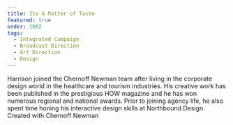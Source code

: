 ```yaml
---
title: Its A Matter of Taste
featured: true
order: 1002
tags: 
  - Integrated Campaign
  - Broadcast Direction
  - Art Direction
  - Design
---
```


Harrison joined the Chernoff Newman team after living in the corporate design world in the healthcare and tourism industries. His creative work has been published in the prestigious HOW magazine and he has won numerous regional and national awards. Prior to joining agency life, he also spent time honing his interactive design skills at Northbound Design.
Created with Chernoff Newman